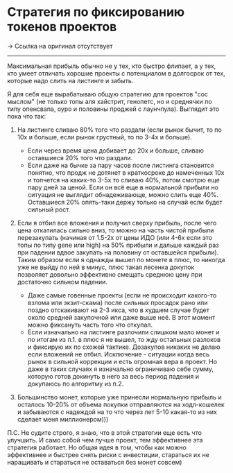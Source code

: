 # Стратегия по фиксированию токенов проектов
-> Ссылка на оригинал отсутствует

---

Максимальная прибыль обычно не у тех, кто быстро флипает, а у тех, кто умеет отличать хорошие проекты с потенциалом в долгосрок от тех, которые надо слить на листинге и забыть. 

Я для себя еще вырабатываю общую стратегию для проектов "сос мыслом" (не только топы аля хайстрит, генопетс, но и среднячки по типу опенсвапа, оуро и половины проджей с лаунчпула). Выглядит это пока что так:
1. На листинге сливаю 80% того что раздали (если рынок бычит, то по 10х и больше, если рынок грустный, то по 3-4х и больше). 
   - Если через время цена добивает до 20х и больше, сливаю оставшиеся 20% того что раздали.
   - Если даже на бычке за пару часов после листинга становится понятно, что продж не дотянет в краткосроке до намеченных 10х и топчется на каких-то 3-5х то сливаю 40%, потом смотрю еще пару дней за ценой. Если он всё еще в нормальной прибыли но ситуация не выглядит обнадеживающе, можно слить еще 40%. Оставшиеся 20% опять-таки держу только на случай если будет сильный рост.

2. Если я отбил все вложения и получил сверху прибыль, после чего цена откатилась сильно вниз, то можно на часть чистой прибыли перезакупать (начиная от 1.5-2х от цены ИДО (или 4-6х если это топы по типу gene или high) на 50% прибыли и дальше каждый раз при падении вдвое закупать на половину от оставшейся прибыли). Таким образом если я однажды вышел по монете в плюс, то никогда уже не выйду по ней в минус, плюс такая лесенка докупок позволяет довольно эффективно смещать среднюю цену при достаточно сильном падении.
	- Даже самые говенные проекты (если не происходит какого-то взлома или экзит-скама) после сильных просадок рано или поздно отскакивают на 2-3 икса, что в худшем случае будет около средней закупочной или даже выше неё. В этот момент можно фиксануть часть того что откупал.
	- Если изначально на листинге разлочили слишком мало монет и по итогам из п.1. в плюс я не вышел, то жду остальных разлоков и фиксирую их по схожей тактике. Дозакупов никаких не делаю если вложений не отбил. Исключение - ситуации когда весь рынок в сильной коррекции и есть огромная вера в проект. Но даже в таких случаях я изначально ограничиваю себе сумму, которую готов докинуть в него за весь период падения и докупаюсь по алгоритму из п.2.

3. Большинство монет, которые уже принесли нормальную прибыль и осталось 10-20% от объема покупки отправляются на ходл-кошелек и забываются с надеждой на то что через лет 5-10 какая-то из них сделает меня миллионером)))

П.С. Не судите строго, я знаю, что в этой стратегии еще есть что улучшить. И само собой чем лучше проект, тем эффективнее эта стратегия работает. Но общая идея в том, чтобы как можно эффективнее и быстрее снять риски с инвестиции, стараться их не наращивать и стараться не оставаться без монет совсем)